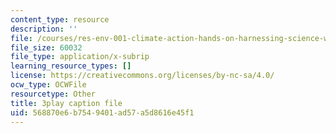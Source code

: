 ```yaml
---
content_type: resource
description: ''
file: /courses/res-env-001-climate-action-hands-on-harnessing-science-with-communities-to-cut-carbon-january-iap-2017/568870e6b7549401ad57a5d8616e45f1_lsf0_6DAFOM.srt
file_size: 60032
file_type: application/x-subrip
learning_resource_types: []
license: https://creativecommons.org/licenses/by-nc-sa/4.0/
ocw_type: OCWFile
resourcetype: Other
title: 3play caption file
uid: 568870e6-b754-9401-ad57-a5d8616e45f1
---
```

